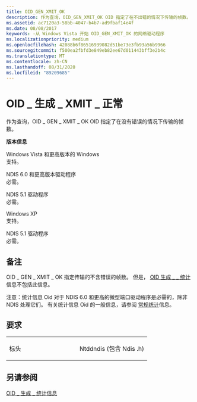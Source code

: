 ```yaml
---
title: OID_GEN_XMIT_OK
description: 作为查询，OID_GEN_XMIT_OK OID 指定了在不出错的情况下传输的帧数。
ms.assetid: ac7120a3-58bb-4047-b4b7-ad9fbaf14e4f
ms.date: 08/08/2017
keywords: -从 Windows Vista 开始 OID_GEN_XMIT_OK 的网络驱动程序
ms.localizationpriority: medium
ms.openlocfilehash: 42088b6f86516939082d51be73e3fb93a56b9966
ms.sourcegitcommit: f500ea2fbfd3e849eb82ee67d011443bff3e2b4c
ms.translationtype: MT
ms.contentlocale: zh-CN
ms.lasthandoff: 08/31/2020
ms.locfileid: "89209685"
---
```

# <a name="oid_gen_xmit_ok"></a>OID \_ 生成 \_ XMIT \_ 正常


作为查询，OID \_ GEN \_ XMIT \_ OK OID 指定了在没有错误的情况下传输的帧数。

**版本信息**

<a href="" id="windows-vista-and-later-versions-of-windows"></a>Windows Vista 和更高版本的 Windows  
支持。

<a href="" id="ndis-6-0-and-later-drivers"></a>NDIS 6.0 和更高版本驱动程序  
必需。

<a href="" id="ndis-5-1-drivers"></a>NDIS 5.1 驱动程序  
必需。

<a href="" id="windows-xp"></a>Windows XP  
支持。

<a href="" id="ndis-5-1-drivers"></a>NDIS 5.1 驱动程序  
必需。

<a name="remarks"></a>备注
-------

OID \_ GEN \_ XMIT \_ OK 指定传输的不含错误的帧数。 但是， [OID 生成 \_ \_ 统计](oid-gen-statistics.md) 信息不包括此信息。

注意：统计信息 Oid 对于 NDIS 6.0 和更高的微型端口驱动程序是必需的，除非 NDIS 处理它们。 有关统计信息 Oid 的一般信息，请参阅 [常规统计](./ndis-general-statistics-oids.md)信息。

<a name="requirements"></a>要求
------------

<table>
<colgroup>
<col width="50%" />
<col width="50%" />
</colgroup>
<tbody>
<tr class="odd">
<td><p>标头</p></td>
<td>Ntddndis (包含 Ndis .h) </td>
</tr>
</tbody>
</table>

## <a name="see-also"></a>另请参阅


[OID \_ 生成 \_ 统计信息](oid-gen-statistics.md)

 

